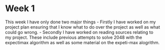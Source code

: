 # Week 1
This week I have only done two major things
	- Firstly I have worked on my project plan ensuring that I know what to do over the project as well as what could go wrong.
	- Secondly I have worked on reading sources relating to my project. These include previous attempts to solve 2048 with the
	  expectimax algorithm as well as some material on the expeti-max alogrithm.
